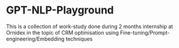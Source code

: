 # GPT-NLP-Playground
This is a collection of work-study done during 2 months internship at Ornidex in the topic of CRM optimisation using Fine-tuning/Prompt-engineering/Embedding techniques
